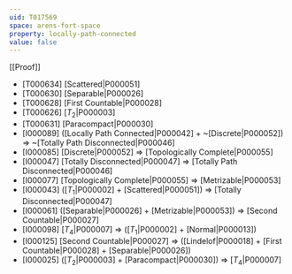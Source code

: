 ```yaml
---
uid: T017569
space: arens-fort-space
property: locally-path-connected
value: false
---
```

[[Proof]]

* [T000634] [Scattered|P000051]
* [T000630] [Separable|P000026]
* [T000628] [First Countable|P000028]
* [T000626] [$T_2$|P000003]
* [T000631] [Paracompact|P000030]
* [I000089] ([Locally Path Connected|P000042] + ~[Discrete|P000052]) => ~[Totally Path Disconnected|P000046]
* [I000085] [Discrete|P000052] => [Topologically Complete|P000055]
* [I000047] [Totally Disconnected|P000047] => [Totally Path Disconnected|P000046]
* [I000077] [Topologically Complete|P000055] => [Metrizable|P000053]
* [I000043] ([$T_1$|P000002] + [Scattered|P000051]) => [Totally Disconnected|P000047]
* [I000061] ([Separable|P000026] + [Metrizable|P000053]) => [Second Countable|P000027]
* [I000098] [$T_4$|P000007] => ([$T_1$|P000002] + [Normal|P000013])
* [I000125] [Second Countable|P000027] => ([Lindelof|P000018] + [First Countable|P000028] + [Separable|P000026])
* [I000025] ([$T_2$|P000003] + [Paracompact|P000030]) => [$T_4$|P000007]

